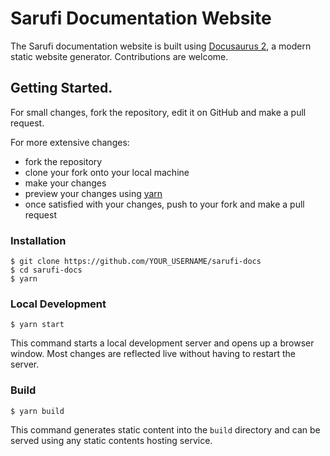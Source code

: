 # Sarufi Documentation Website

The Sarufi documentation website is built using [Docusaurus 2](https://docusaurus.io/), a modern static website generator.
Contributions are welcome. 

## Getting Started.

For small changes, fork the repository, edit it on GitHub and make a pull request.  

For more extensive changes:
- fork the repository
- clone your fork onto your local machine
- make your changes
- preview your changes using [yarn](https://www.npmjs.com/package/yarn)
- once satisfied with your changes, push to your fork and make a pull request

### Installation

```
$ git clone https://github.com/YOUR_USERNAME/sarufi-docs
$ cd sarufi-docs
$ yarn
```

### Local Development

```
$ yarn start
```

This command starts a local development server and opens up a browser window. Most changes are reflected live without having to restart the server.

### Build

```
$ yarn build
```

This command generates static content into the `build` directory and can be served using any static contents hosting service.
